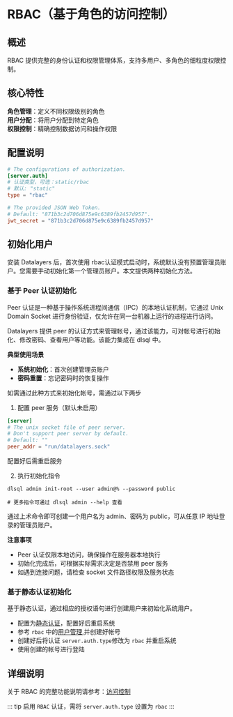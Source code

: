 # RBAC（基于角色的访问控制）

## 概述

RBAC 提供完整的身份认证和权限管理体系，支持多用户、多角色的细粒度权限控制。

## 核心特性
**角色管理**：定义不同权限级别的角色  
**用户分配**：将用户分配到特定角色  
**权限控制**：精确控制数据访问和操作权限  

## 配置说明

```toml
# The configurations of authorization.
[server.auth]
# 认证类型，可选：static/rbac
# 默认: "static"
type = "rbac" 

# The provided JSON Web Token.
# Default: "871b3c2d706d875e9c6389fb2457d957".
jwt_secret = "871b3c2d706d875e9c6389fb2457d957"
```

## 初始化用户
安装 Datalayers 后，首次使用 rbac认证模式启动时，系统默认没有预置管理员账户。您需要手动初始化第一个管理员账户。本文提供两种初始化方法。

### 基于 Peer 认证初始化
Peer 认证是一种基于操作系统进程间通信（IPC）的本地认证机制，它通过 Unix Domain Socket 进行身份验证，仅允许在同一台机器上运行的进程进行访问。

Datalayers 提供 peer 的认证方式来管理帐号，通过该能力，可对帐号进行初始化、修改密码、查看用户等功能。该能力集成在 dlsql 中。

**典型使用场景** 
- **系统初始化**：首次创建管理员账户  
- **密码重置**：忘记密码时的恢复操作  

如需通过此种方式来初始化帐号，需通过以下两步

1. 配置 peer 服务（默认未启用）

```toml
[server]
# The unix socket file of peer server.
# Don't support peer server by default.
# Default: ""
peer_addr = "run/datalayers.sock"
```

配置好后需重启服务

2. 执行初始化指令
```shell
dlsql admin init-root --user admin@% --password public

# 更多指令可通过 dlsql admin --help 查看
```
通过上术命令即可创建一个用户名为 admin、密码为 public，可从任意 IP 地址登录的管理员账户。

**注意事项**
- Peer 认证仅限本地访问，确保操作在服务器本地执行
- 初始化完成后，可根据实际需求决定是否禁用 peer 服务
- 如遇到连接问题，请检查 socket 文件路径权限及服务状态

### 基于静态认证初始化
基于静态认证，通过相应的授权语句进行创建用户来初始化系统用户。
- 配置为[静态认证](static.md)，配置好后重启系统
- 参考 `rbac` 中的[用户管理](../rbac/user.md),并创建好帐号
- 创建好后将认证 `server.auth.type`修改为 `rbac` 并重启系统
- 使用创建的帐号进行登陆

## 详细说明

关于 RBAC 的完整功能说明请参考：[访问控制](../rbac/overview.md)


::: tip
启用 `RBAC` 认证，需将 `server.auth.type` 设置为 `rbac` 
:::
